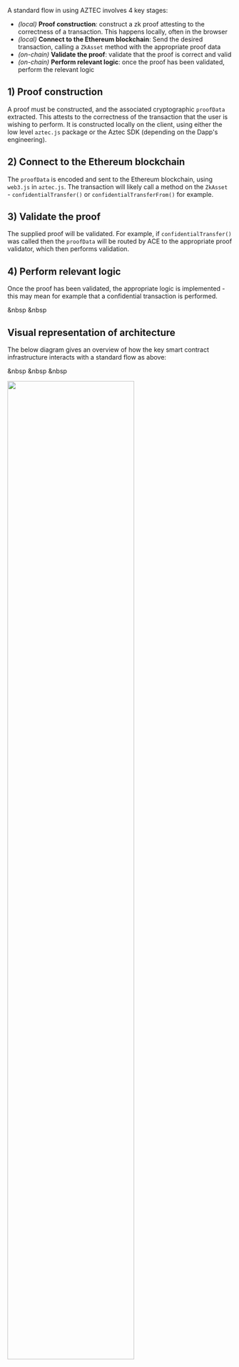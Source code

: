 A standard flow in using AZTEC involves 4 key stages:
- _(local)_ __Proof construction__: construct a zk proof attesting to the correctness of a transaction. This happens locally, often in the browser
- _(local)_ __Connect to the Ethereum blockchain__: Send the desired transaction, calling a `ZkAsset` method with the appropriate proof data
- _(on-chain)_ __Validate the proof__: validate that the proof is correct and valid
- _(on-chain)_ __Perform relevant logic__: once the proof has been validated, perform the relevant logic


## 1) Proof construction
A proof must be constructed, and the associated cryptographic `proofData` extracted. This attests to the correctness of the transaction that the user is wishing to perform. It is constructed locally on the client, using either the low level `aztec.js` package or the Aztec SDK (depending on the Dapp's engineering).

## 2) Connect to the Ethereum blockchain
The `proofData` is encoded and sent to the Ethereum blockchain, using `web3.js` in `aztec.js`. The transaction will likely call a method on the `ZkAsset` - `confidentialTransfer()` or `confidentialTransferFrom()` for example.

## 3) Validate the proof
The supplied proof will be validated. For example, if `confidentialTransfer()` was called then the `proofData` will be routed by ACE to the appropriate proof validator, which then performs validation. 

## 4) Perform relevant logic
Once the proof has been validated, the appropriate logic is implemented - this may mean for example that a confidential transaction is performed. 

&nbsp
&nbsp

## Visual representation of architecture
The below diagram gives an overview of how the key smart contract infrastructure interacts with a standard flow as above:

&nbsp
&nbsp
&nbsp

<img src="../../images/architectureOverview.png" width="75%">

